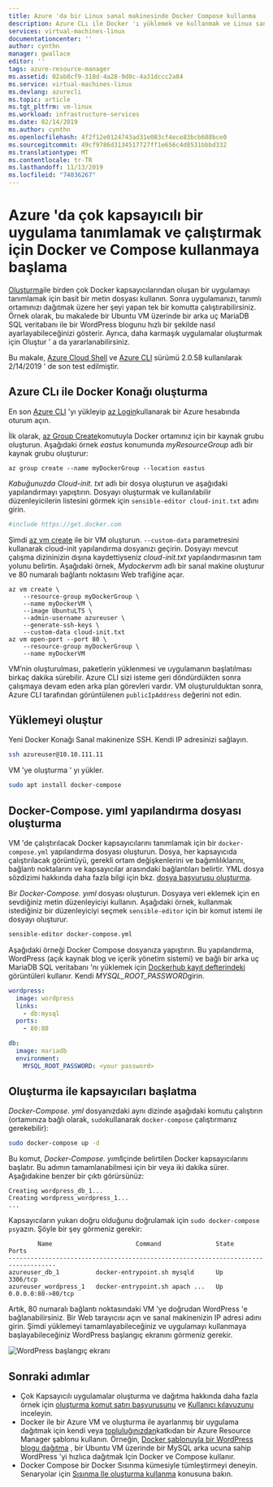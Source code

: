```yaml
---
title: Azure 'da bir Linux sanal makinesinde Docker Compose kullanma
description: Azure CLı ile Docker 'ı yüklemek ve kullanmak ve Linux sanal makinelerinde oluşturma
services: virtual-machines-linux
documentationcenter: ''
author: cynthn
manager: gwallace
editor: ''
tags: azure-resource-manager
ms.assetid: 02ab8cf9-318d-4a28-9d0c-4a31dccc2a84
ms.service: virtual-machines-linux
ms.devlang: azurecli
ms.topic: article
ms.tgt_pltfrm: vm-linux
ms.workload: infrastructure-services
ms.date: 02/14/2019
ms.author: cynthn
ms.openlocfilehash: 4f2f12e0124743ad31e083cf4ece83bcb608bce0
ms.sourcegitcommit: 49cf9786d3134517727ff1e656c4d8531bbbd332
ms.translationtype: MT
ms.contentlocale: tr-TR
ms.lasthandoff: 11/13/2019
ms.locfileid: "74036267"
---
```

# <a name="get-started-with-docker-and-compose-to-define-and-run-a-multi-container-application-in-azure"></a>Azure 'da çok kapsayıcılı bir uygulama tanımlamak ve çalıştırmak için Docker ve Compose kullanmaya başlama
[Oluşturma](https://github.com/docker/compose)ile birden çok Docker kapsayıcılarından oluşan bir uygulamayı tanımlamak için basit bir metin dosyası kullanın. Sonra uygulamanızı, tanımlı ortamınızı dağıtmak üzere her şeyi yapan tek bir komutta çalıştırabilirsiniz. Örnek olarak, bu makalede bir Ubuntu VM üzerinde bir arka uç MariaDB SQL veritabanı ile bir WordPress blogunu hızlı bir şekilde nasıl ayarlayabileceğinizi gösterir. Ayrıca, daha karmaşık uygulamalar oluşturmak için Oluştur ' a da yararlanabilirsiniz.

Bu makale, [Azure Cloud Shell](https://shell.azure.com/bash) ve [Azure CLI](https://docs.microsoft.com/cli/azure/install-azure-cli) sürümü 2.0.58 kullanılarak 2/14/2019 ' de son test edilmiştir.

## <a name="create-docker-host-with-azure-cli"></a>Azure CLı ile Docker Konağı oluşturma
En son [Azure CLI](/cli/azure/install-az-cli2) 'yı yükleyip [az Login](/cli/azure/reference-index)kullanarak bir Azure hesabında oturum açın.

İlk olarak, [az Group Create](/cli/azure/group)komutuyla Docker ortamınız için bir kaynak grubu oluşturun. Aşağıdaki örnek *eastus* konumunda *myResourceGroup* adlı bir kaynak grubu oluşturur:

```azurecli-interactive
az group create --name myDockerGroup --location eastus
```

*Kabuğunuzda Cloud-init. txt* adlı bir dosya oluşturun ve aşağıdaki yapılandırmayı yapıştırın. Dosyayı oluşturmak ve kullanılabilir düzenleyicilerin listesini görmek için `sensible-editor cloud-init.txt` adını girin. 

```yaml
#include https://get.docker.com
```

Şimdi [az vm create](/cli/azure/vm#az-vm-create) ile bir VM oluşturun. `--custom-data` parametresini kullanarak cloud-init yapılandırma dosyanızı geçirin. Dosyayı mevcut çalışma dizininizin dışına kaydettiyseniz *cloud-init.txt* yapılandırmasının tam yolunu belirtin. Aşağıdaki örnek, *Mydockervm* adlı bir sanal makine oluşturur ve 80 numaralı bağlantı noktasını Web trafiğine açar.

```azurecli-interactive
az vm create \
    --resource-group myDockerGroup \
    --name myDockerVM \
    --image UbuntuLTS \
    --admin-username azureuser \
    --generate-ssh-keys \
    --custom-data cloud-init.txt
az vm open-port --port 80 \
    --resource-group myDockerGroup \
    --name myDockerVM
```

VM’nin oluşturulması, paketlerin yüklenmesi ve uygulamanın başlatılması birkaç dakika sürebilir. Azure CLI sizi isteme geri döndürdükten sonra çalışmaya devam eden arka plan görevleri vardır. VM oluşturulduktan sonra, Azure CLI tarafından görüntülenen `publicIpAddress` değerini not edin. 

                 

## <a name="install-compose"></a>Yüklemeyi oluştur


Yeni Docker Konağı Sanal makinenize SSH. Kendi IP adresinizi sağlayın.

```bash
ssh azureuser@10.10.111.11
```

VM 'ye oluşturma ' yı yükler.

```bash
sudo apt install docker-compose
```


## <a name="create-a-docker-composeyml-configuration-file"></a>Docker-Compose. yıml yapılandırma dosyası oluşturma
VM 'de çalıştırılacak Docker kapsayıcılarını tanımlamak için bir `docker-compose.yml` yapılandırma dosyası oluşturun. Dosya, her kapsayıcıda çalıştırılacak görüntüyü, gerekli ortam değişkenlerini ve bağımlılıklarını, bağlantı noktalarını ve kapsayıcılar arasındaki bağlantıları belirtir. YML dosya sözdizimi hakkında daha fazla bilgi için bkz. [dosya başvurusu oluşturma](https://docs.docker.com/compose/compose-file/).

Bir *Docker-Compose. yıml* dosyası oluşturun. Dosyaya veri eklemek için en sevdiğiniz metin düzenleyiciyi kullanın. Aşağıdaki örnek, kullanmak istediğiniz bir düzenleyiciyi seçmek `sensible-editor` için bir komut istemi ile dosyayı oluşturur.

```bash
sensible-editor docker-compose.yml
```

Aşağıdaki örneği Docker Compose dosyanıza yapıştırın. Bu yapılandırma, WordPress (açık kaynak blog ve içerik yönetim sistemi) ve bağlı bir arka uç MariaDB SQL veritabanı 'nı yüklemek için [Dockerhub kayıt defterindeki](https://registry.hub.docker.com/_/wordpress/) görüntüleri kullanır. Kendi *MYSQL_ROOT_PASSWORD*girin.

```yml
wordpress:
  image: wordpress
  links:
    - db:mysql
  ports:
    - 80:80

db:
  image: mariadb
  environment:
    MYSQL_ROOT_PASSWORD: <your password>
```

## <a name="start-the-containers-with-compose"></a>Oluşturma ile kapsayıcıları başlatma
*Docker-Compose. yml* dosyanızdaki aynı dizinde aşağıdaki komutu çalıştırın (ortamınıza bağlı olarak, `sudo`kullanarak `docker-compose` çalıştırmanız gerekebilir):

```bash
sudo docker-compose up -d
```

Bu komut, *Docker-Compose. yıml*Içinde belirtilen Docker kapsayıcılarını başlatır. Bu adımın tamamlanabilmesi için bir veya iki dakika sürer. Aşağıdakine benzer bir çıktı görürsünüz:

```
Creating wordpress_db_1...
Creating wordpress_wordpress_1...
...
```


Kapsayıcıların yukarı doğru olduğunu doğrulamak için `sudo docker-compose ps`yazın. Şöyle bir şey görmeniz gerekir:

```
        Name                       Command               State         Ports
-----------------------------------------------------------------------------------
azureuser_db_1          docker-entrypoint.sh mysqld      Up      3306/tcp
azureuser_wordpress_1   docker-entrypoint.sh apach ...   Up      0.0.0.0:80->80/tcp
```

Artık, 80 numaralı bağlantı noktasındaki VM 'ye doğrudan WordPress 'e bağlanabilirsiniz. Bir Web tarayıcısı açın ve sanal makinenizin IP adresi adını girin. Şimdi yüklemeyi tamamlayabileceğiniz ve uygulamayı kullanmaya başlayabileceğiniz WordPress başlangıç ekranını görmeniz gerekir.

![WordPress başlangıç ekranı](./media/docker-compose-quickstart/wordpressstart.png)

## <a name="next-steps"></a>Sonraki adımlar
* Çok Kapsayıcılı uygulamalar oluşturma ve dağıtma hakkında daha fazla örnek için [oluşturma komut satırı başvurusunu](https://docs.docker.com/compose/reference/) ve [Kullanıcı kılavuzunu](https://docs.docker.com/compose/) inceleyin.
* Docker ile bir Azure VM ve oluşturma ile ayarlanmış bir uygulama dağıtmak için kendi veya [topluluğınızdan](https://azure.microsoft.com/documentation/templates/)katkıdan bir Azure Resource Manager şablonu kullanın. Örneğin, [Docker şablonuyla bir WordPress blogu dağıtma](https://github.com/Azure/azure-quickstart-templates/tree/master/docker-wordpress-mysql) , bir Ubuntu VM üzerinde bir MySQL arka ucuna sahip WordPress 'yi hızlıca dağıtmak Için Docker ve Compose kullanır.
* Docker Compose bir Docker Sısınma kümesiyle tümleştirmeyi deneyin. Senaryolar için [Sısınma Ile oluşturma kullanma](https://docs.docker.com/compose/swarm/) konusuna bakın.

